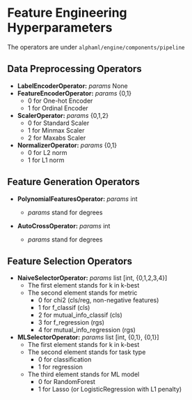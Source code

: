 # Feature Engineering Hyperparameters
The operators are under `alphaml/engine/components/pipeline`
## Data Preprocessing Operators
- **LabelEncoderOperator:** *params* None
- **FeatureEncoderOperator:** *params* {0,1}  
    - 0 for One-hot Encoder
    - 1 for Ordinal Encoder
- **ScalerOperator:** *params* {0,1,2}
    - 0 for Standard Scaler
    - 1 for Minmax Scaler
    - 2 for Maxabs Scaler
- **NormalizerOperator:** *params* {0,1}  
    - 0 for L2 norm
    - 1 for L1 norm
    
## Feature Generation Operators
- **PolynomialFeaturesOperator:** *params* int
    - *params* stand for degrees
    
- **AutoCrossOperator:** *params* int
    - *params* stand for degrees

## Feature Selection Operators
- **NaiveSelectorOperator:** *params* list [int,  {0,1,2,3,4}]
    - The first element stands for k in k-best
    - The second element stands for metric
        - 0 for chi2 (cls/reg, non-negative features)
        - 1 for f_classif (cls)
        - 2 for mutual_info_classif (cls)
        - 3 for f_regression (rgs)
        - 4 for mutual_info_regression (rgs)
- **MLSelectorOperator:** *params* list [int,  {0,1}, {0,1}]
    - The first element stands for k in k-best
    - The second element stands for task type
        - 0 for classification
        - 1 for regression
    - The third element stands for ML model
        - 0 for RandomForest
        - 1 for Lasso (or LogisticRegression with L1 penalty)